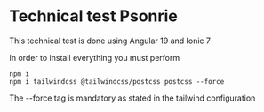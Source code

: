 <h1>Technical test Psonrie</h1>

<p>This technical test is done using Angular 19 and Ionic 7</p>

<p>In order to install everything you must perform </p>

```
npm i
npm i tailwindcss @tailwindcss/postcss postcss --force
```

The --force tag is mandatory as stated in the tailwind configuration